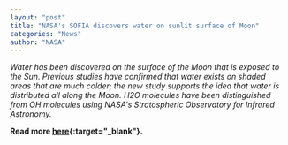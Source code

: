 ```yaml
---
layout: "post"
title: "NASA's SOFIA discovers water on sunlit surface of Moon"
categories: "News"
author: "NASA"
---
```


*Water has been discovered on the surface of the Moon that is exposed to the Sun. Previous studies have confirmed that water exists on shaded areas that are much colder; the new study supports the idea that water is distributed all along the Moon. H2O molecules have been distinguished from OH molecules using NASA's Stratospheric Observatory for Infrared Astronomy.*

**Read more [here](https://www.sciencedaily.com/releases/2020/10/201026125902.htm){:target="_blank"}.**
